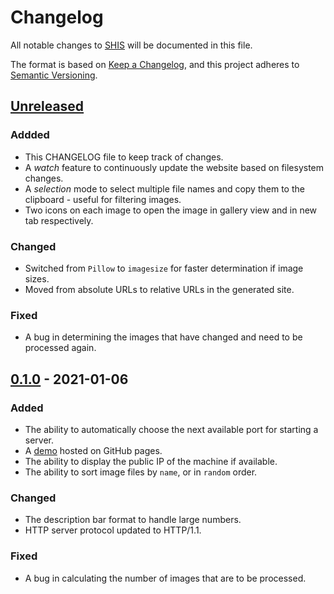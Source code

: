 # Changelog
All notable changes to [SHIS](https://github.com/nikhilweee/shis) will be documented in this file.

The format is based on [Keep a Changelog](https://keepachangelog.com/en/1.0.0/),
and this project adheres to [Semantic Versioning](https://semver.org/spec/v2.0.0.html).

## [Unreleased]
### Addded
- This CHANGELOG file to keep track of changes.
- A *watch* feature to continuously update the website based on filesystem changes.
- A *selection* mode to select multiple file names and copy them to the clipboard - useful for filtering images.
- Two icons on each image to open the image in gallery view and in new tab respectively.

### Changed
- Switched from `Pillow` to `imagesize` for faster determination if image sizes.
- Moved from absolute URLs to relative URLs in the generated site.

### Fixed
- A bug in determining the images that have changed and need to be processed again.



## [0.1.0] - 2021-01-06
### Added
- The ability to automatically choose the next available port for starting a server.
- A [demo](https://nikhilweee.github.io/shis) hosted on GitHub pages.
- The ability to display the public IP of the machine if available.
- The ability to sort image files by `name`, or in `random` order.

### Changed
- The description bar format to handle large numbers.
- HTTP server protocol updated to HTTP/1.1.

### Fixed
- A bug in calculating the number of images that are to be processed.

[Unreleased]: https://github.com/nikhilweee/shis/compare/v0.1...HEAD
[0.1.0]: https://github.com/nikhilweee/shis/releases/tag/v0.1